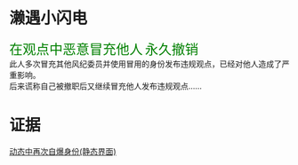 # 濑遇小闪电
<font face="黑体" color=green size=5>在观点中恶意冒充他人</font>
<font face="黑体" color=green size=5>永久撤销</font><br>
此人多次冒充其他风纪委员并使用冒用的身份发布违规观点，已经对他人造成了严重影响。<br>
后来谎称自己被撤职后又继续冒充他人发布违规观点……<br>

# 证据
[动态中再次自爆身份(静态界面)](https://qg46.github.io/bilibili/waterjudge/1/bevid-1.mhtml)
